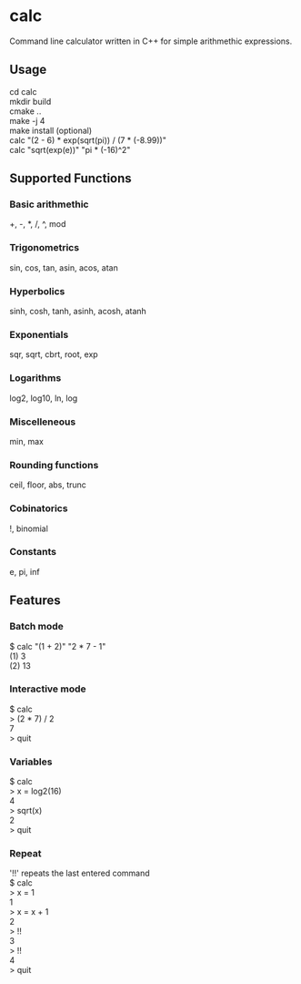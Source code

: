 # calc
Command line calculator written in C++ for simple arithmethic expressions.  

## Usage
cd calc  
mkdir build  
cmake ..  
make -j 4  
make install (optional)  
calc "(2 - 6) * exp(sqrt(pi)) / (7 * (-8.99))"  
calc "sqrt(exp(e))" "pi * (-16)^2"  

## Supported Functions  

### Basic arithmethic    
+, -, *, /, ^, mod  
### Trigonometrics     
sin, cos, tan, asin, acos, atan  
### Hyperbolics        
sinh, cosh, tanh, asinh, acosh, atanh  
### Exponentials        
sqr, sqrt, cbrt, root, exp  
### Logarithms
log2, log10, ln, log
### Miscelleneous
min, max
### Rounding functions 
ceil, floor, abs, trunc
### Cobinatorics
!, binomial  
### Constants         
e, pi, inf  

## Features

### Batch mode 
$ calc "(1 + 2)" "2 * 7 - 1"  
(1) 3  
(2) 13

### Interactive mode 
$ calc  
\> (2 * 7) / 2  
7  
\> quit  

### Variables
$ calc  
\> x = log2(16)  
4  
\> sqrt(x)  
2  
\> quit  

### Repeat
'!!' repeats the last entered command  
$ calc  
\> x = 1  
1  
\> x = x + 1  
2  
\> !!  
3  
\> !!  
4  
\> quit  
